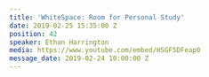 ```yaml
---
title: 'WhiteSpace: Room for Personal Study'
date: 2019-02-25 15:35:00 Z
position: 42
speaker: Ethan Harrington
media: https://www.youtube.com/embed/HSGF5DFeap0
message_date: 2019-02-24 10:00:00 Z
---
```



